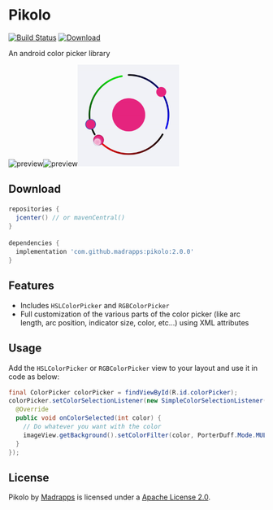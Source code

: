 # Pikolo
[![Build Status](https://travis-ci.org/Madrapps/Pikolo.svg?branch=master)](https://travis-ci.org/Madrapps/Pikolo)
[ ![Download](https://api.bintray.com/packages/madrapps/maven/com.github.madrapps%3Apikolo/images/download.svg) ](https://bintray.com/madrapps/maven/com.github.madrapps%3Apikolo/_latestVersion)

An android color picker library

<img src="/preview/arc-selectors.gif" alt="preview" title="preview" width="200" height="200"/><img src="/preview/preview-full.gif" alt="preview" title="preview" width="200" height="200"/><img src="/preview/rgb-picker.gif" alt="preview" title="preview" width="200" height="200"/>

Download
-----

```gradle
repositories {
  jcenter() // or mavenCentral()
}

dependencies {
  implementation 'com.github.madrapps:pikolo:2.0.0'
}
```

Features
-----
- Includes `HSLColorPicker` and `RGBColorPicker`
- Full customization of the various parts of the color picker (like arc length, arc position, indicator size, color, etc...) using XML attributes

Usage
-----
Add the `HSLColorPicker` or `RGBColorPicker` view to your layout and use it in code as below:

```java
final ColorPicker colorPicker = findViewById(R.id.colorPicker);
colorPicker.setColorSelectionListener(new SimpleColorSelectionListener() {
  @Override
  public void onColorSelected(int color) {
    // Do whatever you want with the color
    imageView.getBackground().setColorFilter(color, PorterDuff.Mode.MULTIPLY);
  }
});
```

License
-----

Pikolo by [Madrapps](http://madrapps.github.io/) is licensed under a [Apache License 2.0](http://www.apache.org/licenses/LICENSE-2.0).
